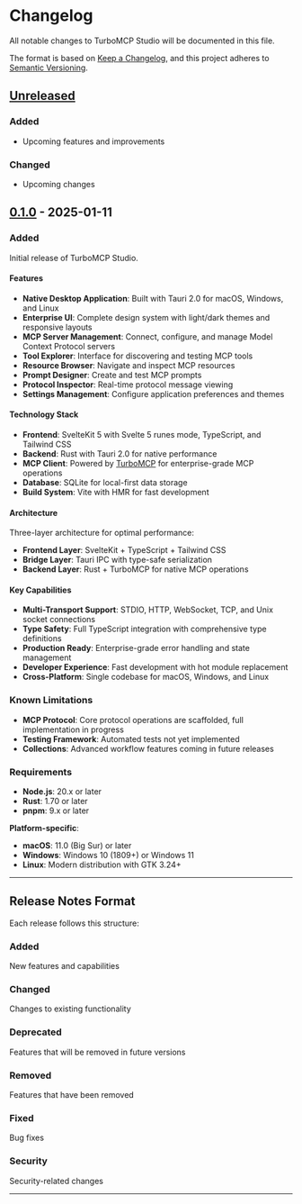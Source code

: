 # Changelog

All notable changes to TurboMCP Studio will be documented in this file.

The format is based on [Keep a Changelog](https://keepachangelog.com/en/1.0.0/),
and this project adheres to [Semantic Versioning](https://semver.org/spec/v2.0.0.html).

## [Unreleased]

### Added
- Upcoming features and improvements

### Changed
- Upcoming changes

## [0.1.0] - 2025-01-11

### Added

Initial release of TurboMCP Studio.

#### Features

- **Native Desktop Application**: Built with Tauri 2.0 for macOS, Windows, and Linux
- **Enterprise UI**: Complete design system with light/dark themes and responsive layouts
- **MCP Server Management**: Connect, configure, and manage Model Context Protocol servers
- **Tool Explorer**: Interface for discovering and testing MCP tools
- **Resource Browser**: Navigate and inspect MCP resources
- **Prompt Designer**: Create and test MCP prompts
- **Protocol Inspector**: Real-time protocol message viewing
- **Settings Management**: Configure application preferences and themes

#### Technology Stack

- **Frontend**: SvelteKit 5 with Svelte 5 runes mode, TypeScript, and Tailwind CSS
- **Backend**: Rust with Tauri 2.0 for native performance
- **MCP Client**: Powered by [TurboMCP](https://github.com/Epistates/turbomcp) for enterprise-grade MCP operations
- **Database**: SQLite for local-first data storage
- **Build System**: Vite with HMR for fast development

#### Architecture

Three-layer architecture for optimal performance:
- **Frontend Layer**: SvelteKit + TypeScript + Tailwind CSS
- **Bridge Layer**: Tauri IPC with type-safe serialization
- **Backend Layer**: Rust + TurboMCP for native MCP operations

#### Key Capabilities

- **Multi-Transport Support**: STDIO, HTTP, WebSocket, TCP, and Unix socket connections
- **Type Safety**: Full TypeScript integration with comprehensive type definitions
- **Production Ready**: Enterprise-grade error handling and state management
- **Developer Experience**: Fast development with hot module replacement
- **Cross-Platform**: Single codebase for macOS, Windows, and Linux

### Known Limitations

- **MCP Protocol**: Core protocol operations are scaffolded, full implementation in progress
- **Testing Framework**: Automated tests not yet implemented
- **Collections**: Advanced workflow features coming in future releases

### Requirements

- **Node.js**: 20.x or later
- **Rust**: 1.70 or later
- **pnpm**: 9.x or later

**Platform-specific**:
- **macOS**: 11.0 (Big Sur) or later
- **Windows**: Windows 10 (1809+) or Windows 11
- **Linux**: Modern distribution with GTK 3.24+

---

## Release Notes Format

Each release follows this structure:

### Added
New features and capabilities

### Changed
Changes to existing functionality

### Deprecated
Features that will be removed in future versions

### Removed
Features that have been removed

### Fixed
Bug fixes

### Security
Security-related changes

---

[Unreleased]: https://github.com/Epistates/turbomcpstudio/compare/v0.1.0...HEAD
[0.1.0]: https://github.com/Epistates/turbomcpstudio/releases/tag/v0.1.0
